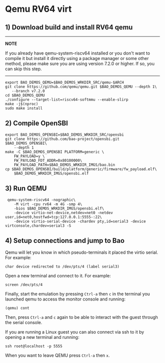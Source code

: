 # Qemu RV64 virt

## 1) Download build and install RV64 qemu

---

**NOTE**

If you already have qemu-system-riscv64 installed or you don't want to compile 
it but install it directly using a package manager or some other method, please
make sure you are using version 7.2.0 or higher. If so, you can skip this step.

---

```
export BAO_DEMOS_QEMU=$BAO_DEMOS_WRKDIR_SRC/qemu-$ARCH
git clone https://github.com/qemu/qemu.git $BAO_DEMOS_QEMU --depth 1\
   --branch v7.2.0
cd $BAO_DEMOS_QEMU
./configure --target-list=riscv64-softmmu --enable-slirp
make -j$(nproc)
sudo make install
```

## 2) Compile OpenSBI

```
export BAO_DEMOS_OPENSBI=$BAO_DEMOS_WRKDIR_SRC/opensbi
git clone https://github.com/bao-project/opensbi.git $BAO_DEMOS_OPENSBI\
    --depth 1
make -C $BAO_DEMOS_OPENSBI PLATFORM=generic \
    FW_PAYLOAD=y \
    FW_PAYLOAD_FDT_ADDR=0x80100000\
    FW_PAYLOAD_PATH=$BAO_DEMOS_WRKDIR_IMGS/bao.bin
cp $BAO_DEMOS_OPENSBI/build/platform/generic/firmware/fw_payload.elf\
    $BAO_DEMOS_WRKDIR_IMGS/opensbi.elf
```

## 3) Run QEMU

```
 qemu-system-riscv64 -nographic\
    -M virt -cpu rv64 -m 4G -smp 4\
    -bios $BAO_DEMOS_WRKDIR_IMGS/opensbi.elf\
    -device virtio-net-device,netdev=net0 -netdev user,id=net0,hostfwd=tcp:127.0.0.1:5555-:22\
    -device virtio-serial-device -chardev pty,id=serial3 -device virtconsole,chardev=serial3 -S
```

<!--- instruction#1 -->
## 4) Setup connections and jump to Bao

Qemu will let you know in which pseudo-terminals it placed the virtio serial.
For example:

```
char device redirected to /dev/pts/4 (label serial3)
```

Open a new terminal and connect to it. For example:

```
screen /dev/pts/4
```

Finally, start the emulation by pressing `Ctrl-a` then `c` in the terminal you 
launched qemu to access the monitor console and running:

```
(qemu) cont
```

Then, press `Ctrl-a` and `c` again to be able to interact with the guest 
through the serial console.

If you are running a Linux guest you can also connect via ssh to it by opening 
a new terminal and running:

```
ssh root@localhost -p 5555
```

When you want to leave QEMU press `Ctrl-a` then `x`.
 
<!--- instruction#end -->
